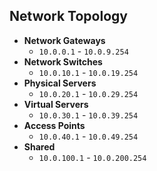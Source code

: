 ## Network Topology

- **Network Gateways**
  - `10.0.0.1` - `10.0.9.254`
- **Network Switches**
  - `10.0.10.1` - `10.0.19.254`
- **Physical Servers**
  - `10.0.20.1` - `10.0.29.254`
- **Virtual Servers**
  - `10.0.30.1` - `10.0.39.254`
- **Access Points**
  - `10.0.40.1` - `10.0.49.254`
- **Shared**
  - `10.0.100.1` - `10.0.200.254`

